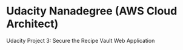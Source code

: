 # Udacity Nanadegree (AWS Cloud Architect)
Udacity Project 3:  Secure the Recipe Vault Web Application

